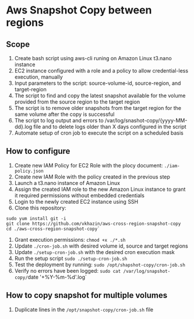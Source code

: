 # Aws Snapshot Copy between regions

## Scope

1. Create bash script using aws-cli runing on Amazon Linux t3.nano instance
2. EC2 instance configured with a role and a policy to allow credential-less execution, manually
3. Input parameters to the script: source-volume-id, source-region, and target-region
4. The script to find and copy the latest snapshot available for the volume provided from the source region to the target region
5. The script is to remove older snapshots from the target region for the same volume after the copy is successful
6. The script to log output and errors to /var/log/snashot-copy/{yyyy-MM-dd}.log file and to delete logs older than X days configured in the script
7. Automate setup of cron job to execute the script on a scheduled basis

## How to configure

1. Create new IAM Policy for EC2 Role with the plocy document: `./iam-policy.json`
1. Create new IAM Role with the policy created in the previous step
1. Launch a t3.nano instance of Amazon Linux
1. Assign the created IAM role to the new Amazon Linux instance to grant it required permissions without embedded credentials
1. Login to the newly created EC2 instance using SSH
1. Clone this repository:
```
sudo yum install git -i
git clone https://github.com/vkhazin/aws-cross-region-snapshot-copy
cd ./aws-cross-region-snapshot-copy`
```
1. Grant execution permissions: `chmod +x ./*.sh`
1. Update `./cron-job.sh` with desired volume id, source and target regions
1. Update `./setup-cron-job.sh` with the desired cron execution mask
1. Run the setup script `sudo ./setup-cron-job.sh`
1. Test the deployment by running: `sudo /opt/shapshot-copy/cron-job.sh`
1. Verify no errors have been logged: `sudo cat /var/log/snapshot-copy/`date '+%Y-%m-%d'.log`

## How to copy snapshot for multiple volumes

1. Duplicate lines in the `/opt/snapshot-copy/cron-job.sh` file